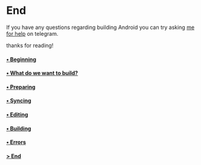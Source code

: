 # End
If you have any questions regarding building Android you can try asking [me for help](t.me/jeykul) on telegram.

thanks for reading!

#### [• Beginning](https://github.com/JeyKul/AOSP-Building-Guide/blob/main/Readme.md)
#### [• What do we want to build?](https://github.com/JeyKul/AOSP-Building-Guide/blob/main/what.md)
#### [• Preparing](https://github.com/JeyKul/AOSP-Building-Guide/blob/main/preparing.md)
#### [• Syncing](https://github.com/JeyKul/AOSP-Building-Guide/blob/main/syncing.md)
#### [• Editing](https://github.com/JeyKul/AOSP-Building-Guide/blob/main/editing.md)
#### [• Building](https://github.com/JeyKul/AOSP-Building-Guide/blob/main/building.md)
#### [• Errors](https://github.com/JeyKul/AOSP-Building-Guide/blob/main/errors.md)
#### [> End](https://github.com/JeyKul/AOSP-Building-Guide/blob/main/end.md)